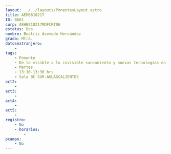 ```yaml
---
layout: ../../layouts/PonentesLayout.astro
title: AEHB810217
ID: BA01
curp: AEHB810217MDFCRT06
estatus: Dos
nombre: Beatriz Acevedo Hernández
grado: Mtra.
datosextranjero:
    - 
tags:
    - Ponente
    - De lo visible a lo invisible saneamiento y nuevas tecnologías en tratamiento
    - Martes
    - 13:10-13:30 hrs
    - Sala BC SUR-AGUASCALIENTES
act2: 
    - 
act3: 
    - 
act4: 
    - 
act5: 
    - 
registro:
    - No
    - horarios:
        -
pcampo:
    - No
---
```

